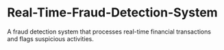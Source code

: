 # Real-Time-Fraud-Detection-System
A fraud detection system that processes real-time financial transactions and flags suspicious activities.
